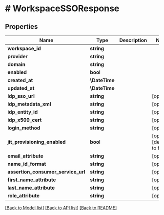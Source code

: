 # # WorkspaceSSOResponse

## Properties

Name | Type | Description | Notes
------------ | ------------- | ------------- | -------------
**workspace_id** | **string** |  |
**provider** | **string** |  |
**domain** | **string** |  |
**enabled** | **bool** |  |
**created_at** | **\DateTime** |  |
**updated_at** | **\DateTime** |  |
**idp_sso_url** | **string** |  | [optional]
**idp_metadata_xml** | **string** |  | [optional]
**idp_entity_id** | **string** |  | [optional]
**idp_x509_cert** | **string** |  | [optional]
**login_method** | **string** |  | [optional]
**jit_provisioning_enabled** | **bool** |  | [optional] [default to false]
**email_attribute** | **string** |  | [optional]
**name_id_format** | **string** |  | [optional]
**assertion_consumer_service_url** | **string** |  | [optional]
**first_name_attribute** | **string** |  | [optional]
**last_name_attribute** | **string** |  | [optional]
**role_attribute** | **string** |  | [optional]

[[Back to Model list]](../../README.md#models) [[Back to API list]](../../README.md#endpoints) [[Back to README]](../../README.md)
